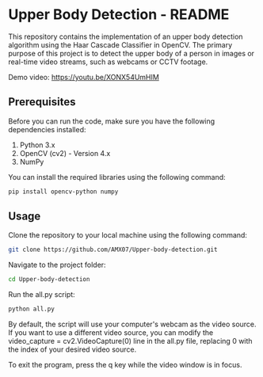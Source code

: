 # Upper Body Detection - README

This repository contains the implementation of an upper body detection algorithm using the Haar Cascade Classifier in OpenCV. The primary purpose of this project is to detect the upper body of a person in images or real-time video streams, such as webcams or CCTV footage.

Demo video: https://youtu.be/XONX54UmHIM
## Prerequisites

Before you can run the code, make sure you have the following dependencies installed:

1. Python 3.x
2. OpenCV (cv2) - Version 4.x
3. NumPy

You can install the required libraries using the following command:

```bash
pip install opencv-python numpy
```

## Usage

Clone the repository to your local machine using the following command:
```bash
git clone https://github.com/AMX07/Upper-body-detection.git
```

Navigate to the project folder:
```bash
cd Upper-body-detection
```

Run the all.py script:
```bash
python all.py
```

By default, the script will use your computer's webcam as the video source. If you want to use a different video source, you can modify the video_capture = cv2.VideoCapture(0) line in the all.py file, replacing 0 with the index of your desired video source.

To exit the program, press the q key while the video window is in focus.
